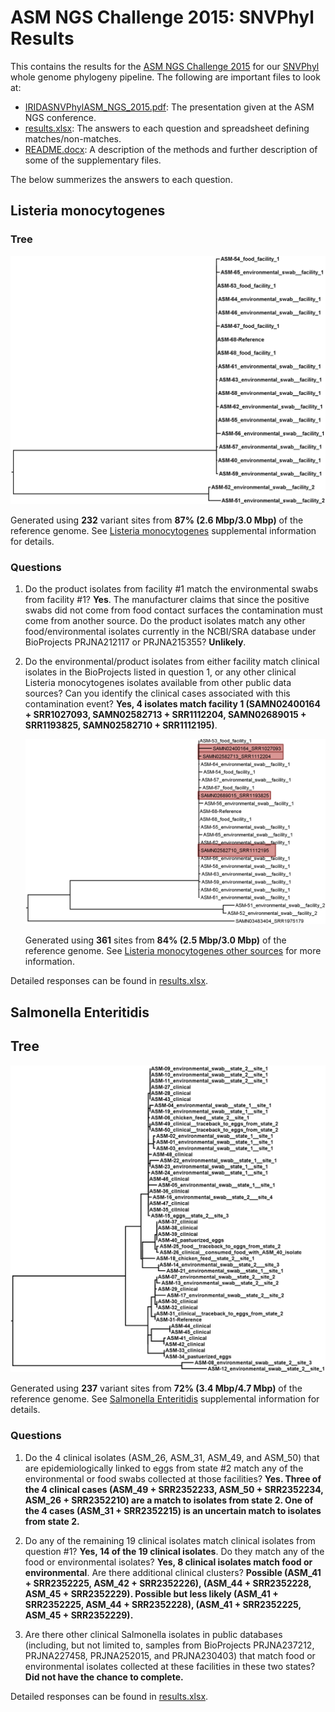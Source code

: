 ASM NGS Challenge 2015: SNVPhyl Results
=======================================

This contains the results for the [ASM NGS Challenge 2015](https://github.com/katholt/NGSchallenge) for our [SNVPhyl](http://snvphyl.readthedocs.org/) whole genome phylogeny pipeline.  The following are important files to look at:

* [IRIDASNVPhylASM_NGS_2015.pdf](IRIDASNVPhylASM_NGS_2015.pdf): The presentation given at the ASM NGS conference.
* [results.xlsx](results.xlsx): The answers to each question and spreadsheet defining matches/non-matches.
* [README.docx](README.docx):  A description of the methods and further description of some of the supplementary files.

The below summerizes the answers to each question.

Listeria monocytogenes
----------------------

### Tree

[![lm-phylo][]][lm-phylo]

Generated using **232** variant sites from **87% (2.6 Mbp/3.0 Mbp)** of the reference genome.  See [Listeria monocytogenes][] supplemental information for details.

### Questions

1. Do the product isolates from facility #1 match the environmental swabs from facility #1? **Yes**.  The manufacturer claims that since the positive swabs did not come from food contact surfaces the contamination must come from another source. Do the product isolates match any other food/environmental isolates currently in the NCBI/SRA database under BioProjects PRJNA212117 or PRJNA215355? **Unlikely**.

2. Do the environmental/product isolates from either facility match clinical isolates in the BioProjects listed in question 1, or any other clinical Listeria monocytogenes isolates available from other public data sources?  Can you identify the clinical cases associated with this contamination event?  **Yes, 4 isolates match facility 1 (SAMN02400164 + SRR1027093, SAMN02582713 + SRR1112204, SAMN02689015 + SRR1193825, SAMN02582710 + SRR1112195)**.

   [![lm-additional][]][lm-additional]

   Generated using **361** sites from **84% (2.5 Mbp/3.0 Mbp)** of the reference genome.  See [Listeria monocytogenes other sources][] for more information.

Detailed responses can be found in [results.xlsx][].

Salmonella Enteritidis
----------------------

## Tree

[![se-phylo][]][se-phylo]

Generated using **237** variant sites from **72% (3.4 Mbp/4.7 Mbp)** of the reference genome.  See [Salmonella Enteritidis][] supplemental information for details.

### Questions

1. Do the 4 clinical isolates (ASM_26, ASM_31, ASM_49, and ASM_50) that are epidemiologically linked to eggs from state #2 match any of the environmental or food swabs collected at those facilities? **Yes.  Three of the 4 clinical cases (ASM_49 + SRR2352233, ASM_50 + SRR2352234, ASM_26 + SRR2352210) are a match to isolates from state 2.  One of the 4 cases (ASM_31 + SRR2352215) is an uncertain match to isolates from state 2.**

2. Do any of the remaining 19 clinical isolates match clinical isolates from question #1? **Yes, 14 of the 19 clinical isolates**. Do they match any of the food or environmental isolates? **Yes, 8 clinical isolates match food or environmental**.  Are there additional clinical clusters?  **Possible (ASM_41 + SRR2352225, ASM_42 + SRR2352226), (ASM_44 + SRR2352228, ASM_45 + SRR2352229).  Possible but less likely (ASM_41 + SRR2352225, ASM_44 + SRR2352228), (ASM_41 + SRR2352225, ASM_45 + SRR2352229).**

3. Are there other clinical Salmonella isolates in public databases (including, but not limited to, samples from BioProjects PRJNA237212, PRJNA227458, PRJNA252015, and PRJNA230403) that match food or environmental isolates collected at these facilities in these two states? **Did not have the chance to complete.**

Detailed responses can be found in [results.xlsx][].

[results.xlsx]: results.xlsx
[Listeria monocytogenes]: Listeria_supplemental/results/LM_ASM-68_Cov10_RM_PHAST/
[Salmonella Enteritidis]: Salmonella_supplemental/results/SE_ASM-31_Cov10_RM_ASM-20_RM_PHAST/
[lm-phylo]: images/lm-phylo.png
[se-phylo]: images/se-phylo.png
[lm-additional]: images/lm-additional.png
[Listeria monocytogenes other sources]: Listeria_supplemental/results/LM_ASM-68_Cov10_RM_PHAST_NCBI_Datasets/
